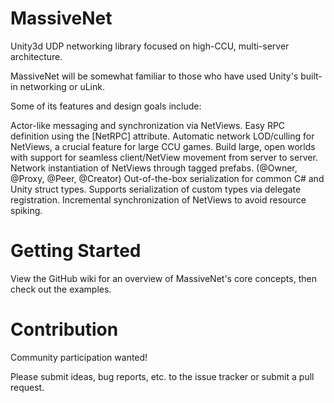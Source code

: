 MassiveNet
==========

Unity3d UDP networking library focused on high-CCU, multi-server architecture.

MassiveNet will be somewhat familiar to those who have used Unity's built-in networking or uLink.

Some of its features and design goals include:

  Actor-like messaging and synchronization via NetViews.
  Easy RPC definition using the [NetRPC] attribute.
  Automatic network LOD/culling for NetViews, a crucial feature for large CCU games.
  Build large, open worlds with support for seamless client/NetView movement from server to server.
  Network instantiation of NetViews through tagged prefabs. (@Owner, @Proxy, @Peer, @Creator)
  Out-of-the-box serialization for common C# and Unity struct types.
  Supports serialization of custom types via delegate registration.
  Incremental synchronization of NetViews to avoid resource spiking.

Getting Started
===========

View the GitHub wiki for an overview of MassiveNet's core concepts, then check out the examples.

Contribution
===========

Community participation wanted! 

Please submit ideas, bug reports, etc. to the issue tracker or submit a pull request.
